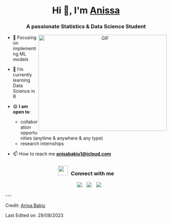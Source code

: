 <h1 align="center">Hi 👋, I'm <a href="https://github.com/Ann155a" target="blank">
Anissa</a></h1>
<h3 align="center">A passionate Statistics & Data Science Student</h3>

<a target="_blank" align="center">
  <img align="right" top="500" height="300" width="400" alt="GIF" src="https://tenor.com/it/view/mimibubu-gif-24985072">
</a>

- 🔭 Focusing on implementing ML models

- 🌱 I’m currently learning Data Science in R

- 😄 **I am open to**:
	- collaboration opportunities (anytime & anywhere & any type)
	- research internships

- 📫 How to reach me **anisabakiu1@icloud.com**
  
<h3 align="center" > <img src="https://media.giphy.com/media/iY8CRBdQXODJSCERIr/giphy.gif" width="30" height="30" style="margin-right: 10px;">Connect with me </h3>

<p align="center">

 <div align="center"  class="icons-social" style="margin-left: 10px;">
        <a style="margin-left: 10px;"  target="_blank" href="https://www.linkedin.com/in/anisa-bakiu-8888a10b1/">
			<img src="https://img.icons8.com/doodle/40/000000/linkedin--v2.png"></a>
        <a style="margin-left: 10px;" target="_blank" href="https://github.com/Ann155a">
		<img src="https://img.icons8.com/doodle/40/000000/github--v1.png"></a>
		<a style="margin-left: 10px;" target="_blank" href="https://stackoverflow.com/users/19318530/anisa">
				<img src="https://img.icons8.com/external-tal-revivo-color-tal-revivo/40/000000/external-stack-overflow-is-a-question-and-answer-site-for-professional-logo-color-tal-revivo.png"></a>
      </div>

</p>
---

Credit: [Anisa Bakiu](https://github.com/Ann155a)

Last Edited on: 29/08/2023
